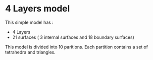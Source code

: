 # 4 Layers model

This simple model has :
 * 4 Layers
 * 21 surfaces ( 3 internal surfaces and 18 boundary surfaces)

This model is divided into 10 paritions.
Each partition contains a set of tetrahedra and triangles.
